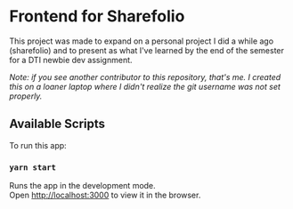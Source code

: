 # Frontend for Sharefolio

This project was made to expand on a personal project I did a while ago (sharefolio) and to present as what I've learned by the end of the semester for a DTI newbie dev assignment. 

*Note: if you see another contributor to this repository, that's me. I created this on a loaner laptop where I didn't realize the git username was not set properly.*

## Available Scripts

To run this app:

### `yarn start`

Runs the app in the development mode.\
Open [http://localhost:3000](http://localhost:3000) to view it in the browser.
